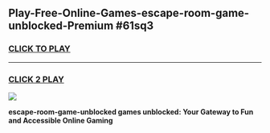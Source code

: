 
## Play-Free-Online-Games-escape-room-game-unblocked-Premium #61sq3
<h3>
<a href="https://premium.freeplayer.one?title=escape-room-game-unblocked&ref=8M">CLICK TO PLAY</a></h3>
<hr>

<h3>
<a href="https://premium.freeplayer.one?title=escape-room-game-unblocked&ref=8M">CLICK 2 PLAY</a>
  
</h3>

<a href="https://premium.freeplayer.one?title=escape-room-game-unblocked&ref=8M"><img src="https://clearcache.store/games.png"></a>


**escape-room-game-unblocked games unblocked: Your Gateway to Fun and Accessible Online Gaming**
